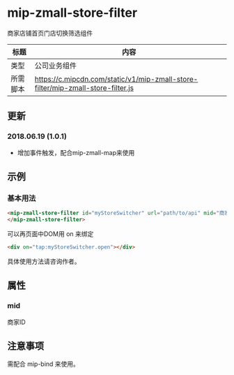 # mip-zmall-store-filter

商家店铺首页门店切换筛选组件

标题|内容
----|----
类型| 公司业务组件
所需脚本|https://c.mipcdn.com/static/v1/mip-zmall-store-filter/mip-zmall-store-filter.js

## 更新

### 2018.06.19 (1.0.1)
- 增加事件触发，配合mip-zmall-map来使用

## 示例

### 基本用法

```html
<mip-zmall-store-filter id="myStoreSwitcher" url="path/to/api" mid="商家ID" on="point:MyBaiduMap.point">
</mip-zmall-store-filter>
```

可以再页面中DOM用 on 来绑定

```html
<div on="tap:myStoreSwitcher.open"></div>
```

具体使用方法请咨询作者。

## 属性

### mid

商家ID

## 注意事项

需配合 mip-bind 来使用。
